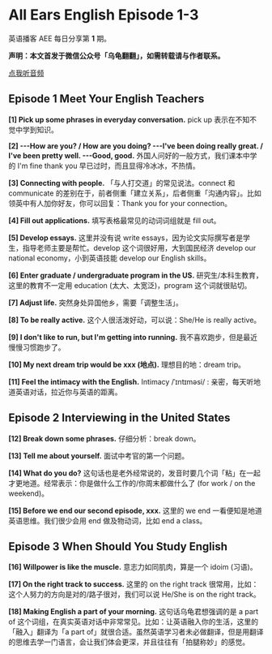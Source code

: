 All Ears English Episode 1-3
===

英语播客 AEE 每日分享第 **1** 期。

**声明：本文首发于微信公众号「乌龟翻翻」，如需转载请与作者联系。**

<a href="https://www.ximalaya.com/thirdparty/player/sound/player.html?id=192810720&type=red" target="_blank">点我听音频</a>

## Episode 1 Meet Your English Teachers

**[1] Pick up some phrases in everyday conversation.**
pick up 表示在不知不觉中学到知识。

**[2] ---How are you? / How are you doing?
---I've been doing really great. / I've been pretty well.
---Good, good.**
外国人问好的一般方式，我们课本中学的 I'm fine thank you 早已过时，而且显得冷冰冰，不热情。

**[3] Connecting with people.**
「与人打交道」的常见说法。connect 和 communicate 的差别在于，前者侧重「建立关系」，后者侧重「沟通内容」。比如领英中有人加你好友，你可以回复：Thank you for your connection。

**[4] Fill out applications.**
填写表格最常见的动词词组就是 fill out。

**[5] Develop essays.**
这里并没有说 write essays，因为论文实际撰写者是学生，指导老师主要是帮忙。develop 这个词很好用，大到国民经济 develop our national economy，小到英语技能 develop our English skills。

**[6] Enter graduate / undergraduate program in the US.**
研究生/本科生教育，这里的教育不一定用 education (太大、太宽泛)，program 这个词就很贴切。

**[7] Adjust life.**
突然身处异国他乡，需要「调整生活」。

**[8] To be really active.**
这个人很活泼好动，可以说：She/He is really active。

**[9] I don't like to run, but I'm getting into running.**
我不喜欢跑步，但是最近慢慢习惯跑步了。

**[10] My next dream trip would be xxx (地点).**
理想目的地：dream trip。

**[11] Feel the intimacy with the English.**
Intimacy /ˈɪntɪməsi/ : 亲密，每天听地道英语对话，拉近你与英语的距离。

## Episode 2 Interviewing in the United States

**[12] Break down some phrases.**
仔细分析：break down。

**[13] Tell me about yourself.**
面试中考官的第一个问题。

**[14] What do you do?**
这句话也是老外经常说的，发音时要几个词「粘」在一起才更地道。经常表示：你是做什么工作的/你周末都做什么了 (for work / on the weekend)。

**[15] Before we end our second episode, xxx.**
这里的 we end 一看便知是地道英语思维。我们很少会用 end 做及物动词，比如 end a class。

## Episode 3 When Should You Study English

**[16] Willpower is like the muscle.**
意志力如同肌肉，算是一个 idoim (习语)。

**[17] On the right track to success.**
这里的 on the right track 很常用，比如：这个人努力的方向是对的/路子很对，我们可以说 He/She is on the right track。

**[18] Making English a part of your morning.**
这句话乌龟君想强调的是 a part of 这个词组，在真实英语对话中非常常见。比如：让英语融入你的生活，这里的「融入」翻译为「a part of」就很合适。虽然英语学习者未必做翻译，但是用翻译的思维去学一门语言，会让我们体会更深，并且往往有「拍腿称妙」的感觉。
